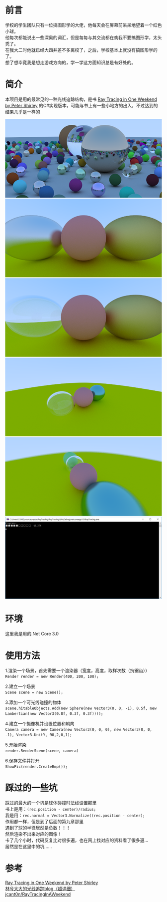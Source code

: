 # 前言  
学校的学生团队只有一位搞图形学的大佬，他每天会在屏幕前呆呆地望着一个红色小球。  
他每次都能说出一些深奥的词汇，但是每每与其交流都在劝我不要搞图形学，太头秃了。  
在我大二时他就已经大四并差不多离校了，之后，学校基本上就没有搞图形学的了。  
想了想毕竟我是想走游戏方向的，学一学这方面知识总是有好处的。  
  
# 简介  
本项目是用的最常见的一种光线追踪结构，是书
[Ray Tracing in One Weekend by Peter Shirley](http://in1weekend.blogspot.com/2016/01/ray-tracing-in-one-weekend.html)
的C#实现版本，可能与书上有一些小地方的出入，不过达到的结果几乎是一样的  

![img](https://raw.githubusercontent.com/pg7go/RayTracing/master/Screenshots/Chapter_12.png)  
![img](https://raw.githubusercontent.com/pg7go/RayTracing/master/Screenshots/Chapter_8.png)  
![img](https://raw.githubusercontent.com/pg7go/RayTracing/master/Screenshots/Chapter_9.png)  
![img](https://raw.githubusercontent.com/pg7go/RayTracing/master/Screenshots/Chapter_10.png)  
![img](https://raw.githubusercontent.com/pg7go/RayTracing/master/Screenshots/Chapter_11.png)  
![img](https://raw.githubusercontent.com/pg7go/RayTracing/master/Screenshots/progress.png)  

# 环境
这里我是用的.Net Core 3.0   
  
# 使用方法
1.渲染一个场景，首先需要一个渲染器（宽度，高度，取样次数（抗锯齿））  
`Render render = new Render(400, 200, 100);`  
  
2.建立一个场景  
`Scene scene = new Scene();`  
  
3.添加一个可光线碰撞的物体  
`scene.hitableObjects.Add(new Sphere(new Vector3(0, 0, -1), 0.5f, new Lambertian(new Vector3(0.8f, 0.3f, 0.3f))));`  
  
4.建立一个摄像机并设置位置和朝向  
`Camera camera = new Camera(new Vector3(0, 0, 0), new Vector3(0, 0, -1), Vector3.UnitY, 90,2,0,1);`  
  
5.开始渲染  
`render.RenderScene(scene, camera)`  
  
6.保存文件并打开  
`ShowPic(render.CreateBmp());`  
   
# 踩过的一些坑  
踩过的最大的一个坑是球体碰撞时法线设置那里  
书上是用：`(rec.position - center)/radius; `  
我是用：`rec.normal = Vector3.Normalize((rec.position - center); `   
作用都一样，但是到了后面的第九章那里  
遇到了球的半径居然是负数！！！  
然后渲染不出来对应的图像！  
卡了几个小时，代码反复比对很多遍，也在网上找对应的资料看了很多遍…  
居然是在这里中的坑……  
  
# 参考
[Ray Tracing in One Weekend by Peter Shirley](http://in1weekend.blogspot.com/2016/01/ray-tracing-in-one-weekend.html)  
[林兮大大的光线追踪blog（超详细）](https://www.cnblogs.com/lv-anchoret/category/1368696.html)  
[jcant0n/RayTracingInAWeekend](https://github.com/jcant0n/RayTracingInAWeekend)  
  



